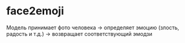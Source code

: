 # face2emoji
Модель принимает фото человека → определяет эмоцию (злость, радость и т.д.) → возвращает соответствующий эмодзи
